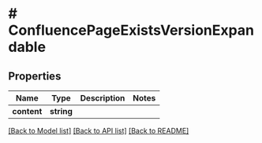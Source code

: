 # # ConfluencePageExistsVersionExpandable

## Properties

Name | Type | Description | Notes
------------ | ------------- | ------------- | -------------
**content** | **string** |  | 

[[Back to Model list]](../../README.md#documentation-for-models) [[Back to API list]](../../README.md#documentation-for-api-endpoints) [[Back to README]](../../README.md)


